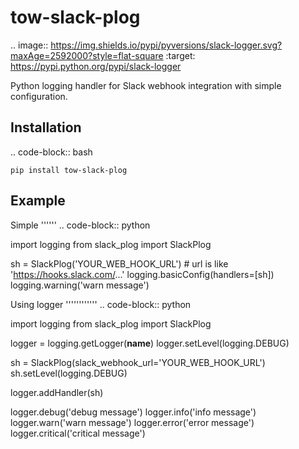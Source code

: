 # tow-slack-plog

.. image:: https://img.shields.io/pypi/pyversions/slack-logger.svg?maxAge=2592000?style=flat-square
:target: https://pypi.python.org/pypi/slack-logger

Python logging handler for Slack webhook integration with simple configuration.

## Installation

.. code-block:: bash

    pip install tow-slack-plog

## Example

Simple
''''''
.. code-block:: python

import logging
from slack_plog import SlackPlog

sh = SlackPlog('YOUR_WEB_HOOK_URL') # url is like 'https://hooks.slack.com/...'
logging.basicConfig(handlers=[sh])
logging.warning('warn message')

Using logger
''''''''''''
.. code-block:: python

import logging
from slack_plog import SlackPlog

logger = logging.getLogger(**name**)
logger.setLevel(logging.DEBUG)

sh = SlackPlog(slack_webhook_url='YOUR_WEB_HOOK_URL')
sh.setLevel(logging.DEBUG)

logger.addHandler(sh)

logger.debug('debug message')
logger.info('info message')
logger.warn('warn message')
logger.error('error message')
logger.critical('critical message')
